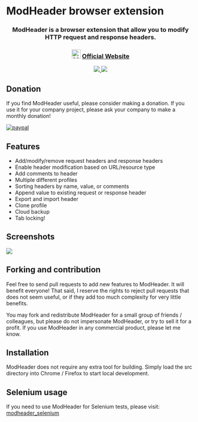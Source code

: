 # ModHeader browser extension

<h3 align="center">
  ModHeader is a browser extension that allow you to modify HTTP request and response headers.
</h3>
<h3 align="center">
  <img src="https://bewisse.com/modheader/android-icon-96x96.png" width="24px" alt="ModHeader" />
  <a href="https://bewisse.com/modheader/">
    Official Website
  </a>
</h3>
<p align="center">
  <a href="https://chrome.google.com/webstore/detail/modheader/idgpnmonknjnojddfkpgkljpfnnfcklj">
    <img src="https://bewisse.com/chrome_1x.png" srcset="https://bewisse.com/chrome_2x.png 2x">
  </a>
  <a href="https://addons.mozilla.org/firefox/addon/modheader-firefox/">
    <img src="https://bewisse.com/firefox_1x.png" srcset="https://bewisse.com/firefox_2x.png 2x">
  </a>
</p>

## Donation

If you find ModHeader useful, please consider making a donation. If you use it for your company project, please ask your company to make a monthly donation!

[![paypal](https://www.paypalobjects.com/en_US/i/btn/btn_donate_SM.gif)](https://www.paypal.com/pools/c/84aPpFIA0Z)

## Features

* Add/modify/remove request headers and response headers
* Enable header modification based on URL/resource type
* Add comments to header
* Multiple different profiles
* Sorting headers by name, value, or comments
* Append value to existing request or response header
* Export and import header
* Clone profile
* Cloud backup
* Tab locking!

## Screenshots

<img src="https://bewisse.com/modheader/ss1.png">

## Forking and contribution

Feel free to send pull requests to add new features to ModHeader. It will benefit everyone! That said, I reserve the rights to reject pull requests that does not seem useful, or if they add too much complexity for very little benefits.

You may fork and redistribute ModHeader for a small group of friends / colleagues, but please do not impersonate ModHeader, or try to sell it for a profit. If  you use ModHeader in any commercial product, please let me know.

## Installation

ModHeader does not require any extra tool for building. Simply load the src directory into Chrome / Firefox to start local development.

## Selenium usage

If you need to use ModHeader for Selenium tests, please visit: [modheader_selenium](https://github.com/bewisse/modheader_selenium)
